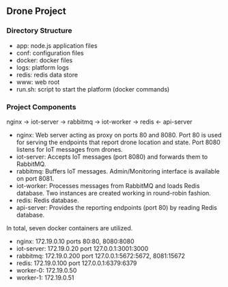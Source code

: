 
## Drone Project

### Directory Structure

- app: node.js application files	
- conf: configuration files
- docker: docker files
- logs: platform logs
- redis: redis data store
- www: web root 
- run.sh: script to start the platform (docker commands)

### Project Components

nginx -> iot-server -> rabbitmq -> iot-worker -> redis <- api-server

- nginx: Web server acting as proxy on ports 80 and 8080. Port 80 is used for serving the endpoints that report drone location and state. Port 8080 listens for IoT messages from drones. 
- iot-server: Accepts IoT messages (port 8080) and forwards them to RabbitMQ.
- rabbitmq: Buffers IoT messages. Admin/Monitoring interface is available on port 8081.
- iot-worker: Processes messages from RabbitMQ and loads Redis database. Two instances are created working in round-robin fashion.
- redis: Redis database.
- api-server: Provides the reporting endpoints (port 80) by reading Redis database.

In total, seven docker containers are utilized. 

- nginx: 172.19.0.10 ports 80:80, 8080:8080
- iot-server: 172.19.0.20 port 127.0.0.1:3001:3000
- rabbitmq: 172.19.0.200 port 127.0.0.1:5672:5672, 8081:15672
- redis: 172.19.0.100 port 127.0.0.1:6379:6379
- worker-0: 172.19.0.50
- worker-1: 172.19.0.51
